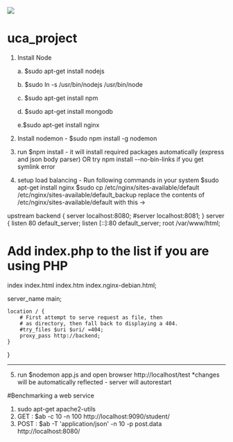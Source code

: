 <a href="https://codeclimate.com/github/salujayatharth/uca_project"><img src="https://codeclimate.com/github/salujayatharth/uca_project/badges/gpa.svg" /></a>

# uca_project


1. Install Node

	a. $sudo apt-get install nodejs
	
	b. $sudo ln -s /usr/bin/nodejs /usr/bin/node
	
	c. $sudo apt-get install npm

	d. $sudo apt-get install mongodb

    e.$sudo apt-get install nginx

2. Install nodemon - $sudo npm install -g nodemon

3. run $npm install   - it will install required packages automatically (express and json body parser)
    OR try npm install --no-bin-links  if you get symlink error

4. setup load balancing -
	Run following commands in your system
	$sudo apt-get install nginx
	$sudo cp /etc/nginx/sites-available/default /etc/nginx/sites-available/default_backup
	replace the contents of /etc/nginx/sites-available/default with this ->


upstream backend {
server localhost:8080;
#server localhost:8081;
}
server {
listen 80 default_server;
listen [::]:80 default_server;
root /var/www/html;
# Add index.php to the list if you are using PHP
index index.html index.htm index.nginx-debian.html;

server_name main;

	location / {
		# First attempt to serve request as file, then
		# as directory, then fall back to displaying a 404.
		#try_files $uri $uri/ =404;
		proxy_pass http://backend;
	}
}


------------------------------------------------------------
5. run $nodemon app.js and open browser http://localhost/test
	*changes will be automatically reflected - server will autorestart


#Benchmarking a web service
1. sudo apt-get apache2-utils
2. GET : $ab -c 10 -n 100 http://localhost:9090/student/
3. POST : $ab -T 'application/json'  -n 10 -p post.data http://localhost:8080/
